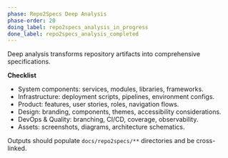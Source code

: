 ```yaml
---
phase: Repo2Specs Deep Analysis
phase-order: 20
doing_label: repo2specs_analysis_in_progress
done_label: repo2specs_analysis_completed
---
```


Deep analysis transforms repository artifacts into comprehensive specifications.

**Checklist**

- System components: services, modules, libraries, frameworks.
- Infrastructure: deployment scripts, pipelines, environment configs.
- Product: features, user stories, roles, navigation flows.
- Design: branding, components, themes, accessibility considerations.
- DevOps & Quality: branching, CI/CD, coverage, observability.
- Assets: screenshots, diagrams, architecture schematics.

Outputs should populate `docs/repo2specs/**` directories and be cross-linked.

